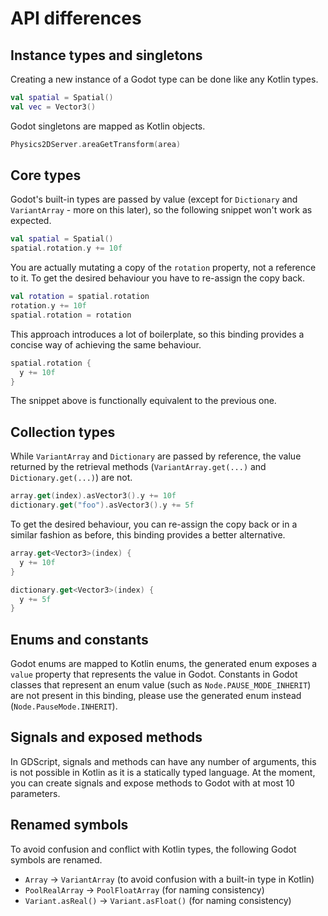 # API differences

## Instance types and singletons
Creating a new instance of a Godot type can be done like any Kotlin types.

```kotlin
val spatial = Spatial()
val vec = Vector3()
```

Godot singletons are mapped as Kotlin objects.

```kotlin
Physics2DServer.areaGetTransform(area)
```

## Core types
Godot's built-in types are passed by value (except for `Dictionary` and `VariantArray` - more on this later), so the following snippet won't work as expected.

```kotlin
val spatial = Spatial()
spatial.rotation.y += 10f
```

You are actually mutating a copy of the `rotation` property, not a reference to it. To get the desired behaviour you have to re-assign the copy back. 

```kotlin
val rotation = spatial.rotation
rotation.y += 10f
spatial.rotation = rotation
``` 

This approach introduces a lot of boilerplate, so this binding provides a concise way of achieving the same behaviour.

```kotlin
spatial.rotation {
  y += 10f
}
```

The snippet above is functionally equivalent to the previous one.

## Collection types
While `VariantArray` and `Dictionary` are passed by reference, the value returned by the retrieval methods (`VariantArray.get(...)` and `Dictionary.get(...)`) are not.

```kotlin
array.get(index).asVector3().y += 10f
dictionary.get("foo").asVector3().y += 5f
```

To get the desired behaviour, you can re-assign the copy back or in a similar fashion as before, this binding provides a better alternative.

```kotlin
array.get<Vector3>(index) {
  y += 10f
}

dictionary.get<Vector3>(index) {
  y += 5f
}
``` 

## Enums and constants
Godot enums are mapped to Kotlin enums, the generated enum exposes a `value` property that represents the value in Godot. Constants in Godot classes that represent an enum value (such as `Node.PAUSE_MODE_INHERIT`) are not present in this binding, please use the generated enum instead (`Node.PauseMode.INHERIT`).

## Signals and exposed methods
In GDScript, signals and methods can have any number of arguments, this is not possible in Kotlin as it is a statically typed language. At the moment, you can create signals and expose methods to Godot with at most 10 parameters.

## Renamed symbols
To avoid confusion and conflict with Kotlin types, the following Godot symbols are renamed.

- `Array` -> `VariantArray` (to avoid confusion with a built-in type in Kotlin)
- `PoolRealArray` -> `PoolFloatArray` (for naming consistency)
- `Variant.asReal()` -> `Variant.asFloat()` (for naming consistency)